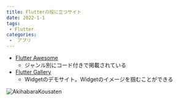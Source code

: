```yaml
---
title: Flutterの役に立つサイト
date: 2022-1-1
tags:
 - Flutter
categories:
 -  アプリ
---
```


- [Flutter Awesome](https://flutterawesome.com/)
  -  ジャンル別にコード付きで掲載されている
-  [Flutter Gallery](https://gallery.flutter.dev/)
   -  Widgetのデモサイト。Widgetのイメージを掴むことができる

![AkihabaraKousaten](https://user-images.githubusercontent.com/44220424/159123452-ae373a70-df1e-488f-9d49-c5ade6659962.jpg)
